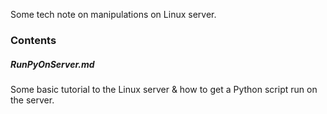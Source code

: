 Some tech note on manipulations on Linux server.

### Contents

##### RunPyOnServer.md

Some basic tutorial to the Linux server & how to get a Python script run on the server.
